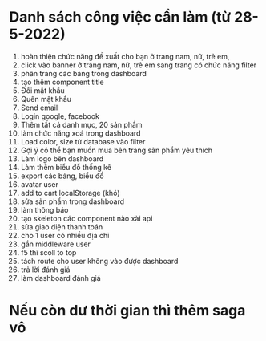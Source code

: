 # Danh sách công việc cần làm (từ 28-5-2022)

1.  hoàn thiện chức năng đề xuất cho bạn ở trang nam, nữ, trẻ em,
2.  click vào banner ở trang nam, nữ, trẻ em sang trang có chức năng filter
3.  phân trang các bảng trong dashboard
4.  tạo thêm component title
5.  Đổi mật khẩu
6.  Quên mật khẩu
7.  Send email
8.  Login google, facebook
9.  Thêm tất cả danh mục, 20 sản phẩm
10. làm chức năng xoá trong dashboard
11. Load color, size từ database vào filter
12. Gợi ý có thể bạn muốn mua bên trang sản phẩm yêu thích
13. Làm logo bên dashboard
14. Làm thêm biểu đồ thống kê
15. export các bảng, biểu đồ
16. avatar user
17. add to cart localStorage (khó)
18. sửa sản phẩm trong dashboard
19. làm thông báo
20. tạo skeleton các component nào xài api
21. sửa giao diện thanh toán
22. cho 1 user có nhiều địa chỉ
23. gắn middleware user
24. f5 thì scoll to top
25. tách route cho user không vào được dashboard
26. trả lời đánh giá
27. làm dashboard đánh giá

# Nếu còn dư thời gian thì thêm saga vô
